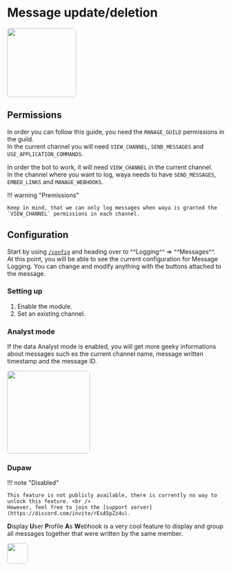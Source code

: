 # Message update/deletion
<img src='https://cdn.waya.one/r/1653238211.png' style='height: 10rem; border-radius: 0.4rem' />

## Permissions
In order you can follow this guide, you need the `MANAGE_GUILD` permissions in the guild. <br />
In the current channel you will need `VIEW_CHANNEL`, `SEND_MESSAGES` and `USE_APPLICATION_COMMANDS`.

In order the bot to work, it will need `VIEW_CHANNEL` in the current channel. <br />
In the channel where you want to log, waya needs to have  `SEND_MESSAGES`, `EMBED_LINKS` and `MANAGE_WEBHOOKS`.

!!! warning "Premissions"

    Keep in mind, that we can only log messages when waya is granted the `VIEW_CHANNEL` permissions in each channel.

## Configuration
Start by using [`/config`](/) and heading over to ^^Logging^^ => ^^Messages^^. <br />
At this point, you will be able to see the current configuration for Message Logging.
You can change and modify anything with the buttons attached to the message.

### Setting up
1. Enable the module.
2. Set an existing channel.

### Analyst mode
If the data Analyst mode is enabled, you will get more geeky informations about messages such es the current channel name, message written timestamp and the message ID.

<img src='https://cdn.waya.one/r/1653238180.png' style='height: 12rem; border-radius: 0.4rem' />

### Dupaw
!!! note "Disabled"

    This feature is not publicly available, there is currently no way to unlock this feature. <br />
    However, feel free to join the [support server](https://discord.com/invite/rEsA5pZz4u).

**D**isplay **U**ser **P**rofile **A**s **W**ebhook is a very cool feature to display and group all messages together that were written by the same member.

<img src='https://cdn.waya.one/r/1653237469.png' style='height: 3rem; border-radius: 0.4rem' />